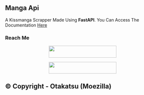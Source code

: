 ## Manga Api
A Kissmanga Scrapper Made Using **FastAPI**.
You Can Access The Documentation [Here](https://apikatsu.otakatsu.studio/docs)


### Reach Me

<p align="center"><a href="https://discord.otakatsu.studio"> <img src="https://img.shields.io/badge/Discord%20Server-pink?style=for-the-badge" width="220" height="38.45"/></a></p>

<p align="center"><a href="https://Telegram.otakatsu.studio"> <img src="https://img.shields.io/badge/Telegram%20Channel-blue?style=for-the-badge" width="220" height="38.45"/></a></p>

## © Copyright - Otakatsu (Moezilla) 
